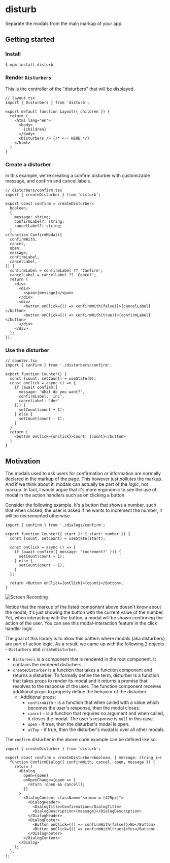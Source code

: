 # disturb

Separate the modals from the main markup of your app.

## Getting started

### Install

```sh
$ npm install disturb
```

### Render `Disturbers`

This is the controller of the "disturbers" that will be displayed.

```tsx
// layout.tsx
import { Disturbers } from 'disturb';

export default function Layout({ children }) {
  return (
    <html lang="en">
      <body>
        {children}
      </body>
      <Disturbers /> {/* <-- HERE */}
    </html>
  )
}
```

### Create a disturber

In this example, we're creating a confirm disturber with customizable message,
and confirm and cancel labels.

```tsx
// disturbers/confirm.tsx
import { createDisturber } from 'disturb';

export const confirm = createDisturber<
  boolean,
  {
    message: string;
    confirmLabel?: string;
    cancelLabel?: string;
  }
>(function ConfirmModal({
  confirmWith,
  cancel,
  open,
  message,
  confirmLabel,
  cancelLabel,
}) {
  confirmLabel = confirmLabel ?? 'Confirm';
  cancelLabel = cancelLabel ?? 'Cancel';
  return (
    <div>
      <div>
        <span>{message}</span>
      </div>
      <div>
        <button onClick={() => confirmWith(false)}>{cancelLabel}</button>
        <button onClick={() => confirmWith(true)}>{confirmLabel}</button>
      </div>
    </div>
  );
});
```

### Use the disturber

```tsx
// counter.tsx
import { confirm } from './disturbers/confirm';

export function Counter() {
  const [count, setCount] = useState(0);
  const onclick = async () => {
    if (await confirm({
      message: 'What do you want?',
      confirmLabel: 'inc',
      cancelLabel: 'dec'
    })) {
      setCount(count + 1);
    } else {
      setCount(count - 1);
    }
  }
  return (
    <button onClick={onclick}>Count: {count}</button>
  )
}
```

## Motivation

The modals used to ask users for confirmation or information are normally
declared in the markup of the page. This however just *pollutes* the markup. And
if we think about it, modals can actually be part of the *logic*, not markup. In
fact, I would argue that it's more ergonomic to see the use of modal in the
action handlers such as on clicking a button.

Consider the following example. It's a button that shows a number, such that
when clicked, the user is asked if he wants to increment the number, it will be
decremented otherwise.

```tsx
import { confirm } from './dialogs/confirm';

export function Counter({ start }: { start: number }) {
  const [count, setCount] = useState(start);

  const onClick = async () => {
    if (await confirm({ message: 'increment?' })) {
      setCount(count + 1);
    } else {
      setCount(count - 1);
    }
  };

  return <Button onClick={onClick}>{count}</Button>;
}
```

![Screen Recording](https://github.com/caburnay/disturber/assets/3245568/e0ce4027-7aee-4c5c-bcbc-1b15b6a167f8)

Notice that the markup of the listed component above doesn't know about the
modal, it's just showing the button with the current value of the number. Yet,
when interacting with the button, a modal will be shown confirming the action of
the user. You can see this modal-interaction feature in the click handler logic.

The goal of this library is to allow this pattern where modals (aka disturbers)
are part of action logic. As a result, we came up with the following 2 objects -
`Disturbers` and `createDisturber`.

- `Disturbers` is a component that is rendered in the root component. It
  contains the rendered disturbers.
- `createDisturber` is a function that takes a function component and returns a
  disturber. To formally define the term, disturber is a function that takes
  props to render its modal and it returns a promise that resolves to the
  response of the user. The function component receives additional props to
  properly define the behavior of the disturber.
  - Additional props:
    - `confirmWith` - is a function that when called with a value which becomes
      the user's response, then the modal closes.
    - `cancel` - is a function that requires no argument and when called, it
      closes the modal. The user's response is `null` in this case.
    - `open` - if true, then the disturber's modal is open.
    - `atTop` - if true, then the disturber's modal is over all other modals.

The `confirm` disturber in the above code example can be defined like so:

```tsx
import { createDisturber } from 'disturb';

export const confirm = createDisturber<boolean, { message: string }>(
  function ConfirmDialog({ confirmWith, cancel, open, message }) {
    return (
      <Dialog
        open={open}
        onOpenChange={open => {
          return !open && cancel();
        }}
      >
        <DialogContent className="sm:max-w-[425px]">
          <DialogHeader>
            <DialogTitle>Confirmation</DialogTitle>
            <DialogDescription>{message}</DialogDescription>
          </DialogHeader>
          <DialogFooter>
            <Button onClick={() => confirmWith(false)}>No</Button>
            <Button onClick={() => confirmWith(true)}>Yes</Button>
          </DialogFooter>
        </DialogContent>
      </Dialog>
    );
  },
);
```
